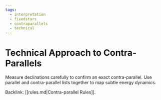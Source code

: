 ```yaml
---
tags:
  - interpretation
  - fixedstars
  - contraparallels
  - technical
---
```

# Technical Approach to Contra-Parallels

Measure declinations carefully to confirm an exact contra-parallel. Use parallel and contra-parallel lists together to map subtle energy dynamics.

Backlink: [[rules.md|Contra-parallel Rules]].
